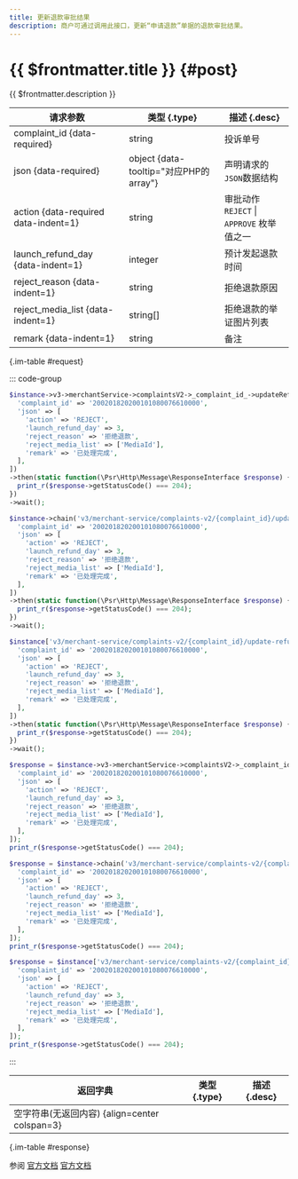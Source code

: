 ```yaml
---
title: 更新退款审批结果
description: 商户可通过调用此接口，更新“申请退款”单据的退款审批结果。
---
```


# {{ $frontmatter.title }} {#post}

{{ $frontmatter.description }}

| 请求参数 | 类型 {.type} | 描述 {.desc}
| --- | --- | ---
| complaint_id {data-required} | string | 投诉单号
| json {data-required} | object {data-tooltip="对应PHP的array"} | 声明请求的`JSON`数据结构
| action {data-required data-indent=1} | string | 审批动作<br/>`REJECT` \| `APPROVE` 枚举值之一
| launch_refund_day {data-indent=1} | integer | 预计发起退款时间
| reject_reason {data-indent=1} | string | 拒绝退款原因
| reject_media_list {data-indent=1} | string[] | 拒绝退款的举证图片列表
| remark {data-indent=1} | string | 备注

{.im-table #request}

::: code-group

```php [异步纯链式]
$instance->v3->merchantService->complaintsV2->_complaint_id_->updateRefundProgress->postAsync([
  'complaint_id' => '200201820200101080076610000',
  'json' => [
    'action' => 'REJECT',
    'launch_refund_day' => 3,
    'reject_reason' => '拒绝退款',
    'reject_media_list' => ['MediaId'],
    'remark' => '已处理完成',
  ],
])
->then(static function(\Psr\Http\Message\ResponseInterface $response) {
  print_r($response->getStatusCode() === 204);
})
->wait();
```

```php [异步声明式]
$instance->chain('v3/merchant-service/complaints-v2/{complaint_id}/update-refund-progress')->postAsync([
  'complaint_id' => '200201820200101080076610000',
  'json' => [
    'action' => 'REJECT',
    'launch_refund_day' => 3,
    'reject_reason' => '拒绝退款',
    'reject_media_list' => ['MediaId'],
    'remark' => '已处理完成',
  ],
])
->then(static function(\Psr\Http\Message\ResponseInterface $response) {
  print_r($response->getStatusCode() === 204);
})
->wait();
```

```php [异步属性式]
$instance['v3/merchant-service/complaints-v2/{complaint_id}/update-refund-progress']->postAsync([
  'complaint_id' => '200201820200101080076610000',
  'json' => [
    'action' => 'REJECT',
    'launch_refund_day' => 3,
    'reject_reason' => '拒绝退款',
    'reject_media_list' => ['MediaId'],
    'remark' => '已处理完成',
  ],
])
->then(static function(\Psr\Http\Message\ResponseInterface $response) {
  print_r($response->getStatusCode() === 204);
})
->wait();
```

```php [同步纯链式]
$response = $instance->v3->merchantService->complaintsV2->_complaint_id_->updateRefundProgress->post([
  'complaint_id' => '200201820200101080076610000',
  'json' => [
    'action' => 'REJECT',
    'launch_refund_day' => 3,
    'reject_reason' => '拒绝退款',
    'reject_media_list' => ['MediaId'],
    'remark' => '已处理完成',
  ],
]);
print_r($response->getStatusCode() === 204);
```

```php [同步声明式]
$response = $instance->chain('v3/merchant-service/complaints-v2/{complaint_id}/update-refund-progress')->post([
  'complaint_id' => '200201820200101080076610000',
  'json' => [
    'action' => 'REJECT',
    'launch_refund_day' => 3,
    'reject_reason' => '拒绝退款',
    'reject_media_list' => ['MediaId'],
    'remark' => '已处理完成',
  ],
]);
print_r($response->getStatusCode() === 204);
```

```php [同步属性式]
$response = $instance['v3/merchant-service/complaints-v2/{complaint_id}/update-refund-progress']->post([
  'complaint_id' => '200201820200101080076610000',
  'json' => [
    'action' => 'REJECT',
    'launch_refund_day' => 3,
    'reject_reason' => '拒绝退款',
    'reject_media_list' => ['MediaId'],
    'remark' => '已处理完成',
  ],
]);
print_r($response->getStatusCode() === 204);
```

:::

| 返回字典 | 类型 {.type} | 描述 {.desc}
| --- | --- | ---
| 空字符串(无返回内容) {align=center colspan=3}

{.im-table #response}

参阅 [官方文档](https://pay.weixin.qq.com/docs/partner/apis/consumer-complaint/complaints/update-refund-progress.html) [官方文档](https://pay.weixin.qq.com/wiki/doc/apiv3/apis/chapter10_2_19.shtml)
